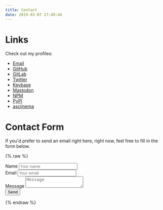 ```yaml
---
title: Contact
date: 2019-03-07 17:49:44
---
```

# Links
Check out my profiles:
* [<i class="fas fa-envelope fa-fw"></i> Email](mailto:hi@jakew.me)
* [<i class="fab fa-github fa-fw"></i> GitHub](https://github.com/jake-walker)
* [<i class="fab fa-gitlab fa-fw"></i> GitLab](https://gitlab.com/_jakew)
* [<i class="fab fa-twitter fa-fw"></i> Twitter](https://twitter.com/_jakewalker1)
* [<i class="fas fa-key fa-fw"></i> Keybase](https://keybase.io/jakew)
* [<i class="fab fa-mastodon fa-fw"></i> Mastodon](https://toot.cafe/@jakew)
* [<i class="fab fa-npm fa-fw"></i> NPM](https://www.npmjs.com/~jakew)
* [<i class="fab fa-python fa-fw"></i> PyPI](https://pypi.org/user/jakew1)
* [<i class="fas fa-play fa-fw"></i> asciinema](https://asciinema.org/~jakew)

# Contact Form
If you'd prefer to send an email right here, right now, feel free to fill in the form below.

{% raw %}
<form method="POST" action="https://formspree.io/hi@jakew.me">
  <div class="form-group">
    <label>Name</label>
    <input type="text" class="form-control" name="name" placeholder="Your name">
  </div>
  <div class="form-group">
    <label>Email</label>
    <input type="email" class="form-control" name="email" placeholder="Your email">
  </div>
  <div class="form-group">
    <label>Message</label>
    <textarea class="form-control" name="message" placeholder="Message"></textarea>
  </div>
  <button class="btn btn-primary" type="submit"><i class="fas fa-paper-plane"></i> Send</button>
</form>
{% endraw %}